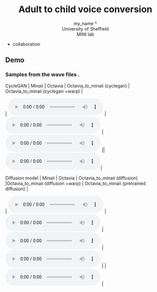 # <center> Adult to child voice conversion </center>

<center> my_name *</center> 

<center> University of Sheffield </center>

<center> MINI lab </center>

* collaboration 
 
<!--  ### Introduction-->

  
<!-- ## Model Overview-->
<!--img src="imgs/model.png" alt="My architecture diagram" /-->


## Demo
### Samples from the wave files .
CycleGAN
| Minaii | Octavia | Octavia_to_minaii (cyclegan) | Octavia_to_minaii (cyclegan +warp) | 

| <audio src="audios/minaii_o.wav" controls preload></audio> | <audio src="audios/octavia_o.wav" controls preload></audio> | <audio src="audios/octavia_to_minaii_cyclegan.wav" controls preload></audio> || <audio src="audio/octavia_to_minaii_cyclegan_warp.wav" controls preload></audio>|

Diffusion model
| Minaii | Octavia | Octavia_to_minaii (diffusion) |Octavia_to_minaii (diffusion +warp) | Octavia_to_minaii (pretrained diffusion) | 

| <audio src="audios/minaii_o_diff.wav" controls preload></audio> | <audio src="audios/octavia_o_diff.wav" controls preload></audio> | <audio src="audios/oct_to_minaii_diff.wav" controls preload></audio> | <audio src="audios/oct_to_minaii_diff_warp.wav" controls preload></audio> | | <audio src="audios/oct_to_minaii_diff_pretrained.wav" controls preload></audio> | 

